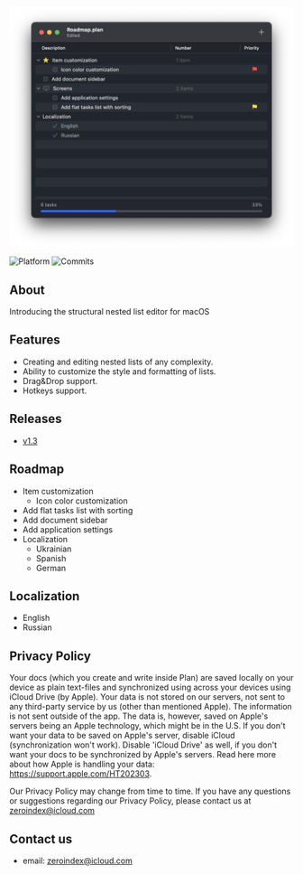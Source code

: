 
![Main](./Documents/Screenshots/mac_roadmap_screenshot.png)

![Platform](https://img.shields.io/badge/platforms-macOS-blue.svg)
![Commits](https://badgen.net/github/commits/unsaferawpointer/plan/)

## About

Introducing the structural nested list editor for macOS

## Features

* Creating and editing nested lists of any complexity.
* Ability to customize the style and formatting of lists.
* Drag&Drop support.
* Hotkeys support.

## Releases

- [v1.3](https://github.com/unsaferawpointer/Plan/releases/tag/v1.3.0)

## Roadmap

- Item customization
	* Icon color customization
- Add flat tasks list with sorting
- Add document sidebar
- Add application settings
- Localization
	* Ukrainian
	* Spanish
	* German

## Localization

- English
- Russian

## Privacy Policy

Your docs (which you create and write inside Plan) are saved locally on your device as plain text-files and synchronized using across your devices using iCloud Drive (by Apple). Your data is not stored on our servers, not sent to any third-party service by us (other than mentioned Apple). The information is not sent outside of the app. The data is, however, saved on Apple's servers being an Apple technology, which might be in the U.S. If you don't want your data to be saved on Apple's server, disable iCloud (synchronization won't work). Disable 'iCloud Drive' as well, if you don't want your docs to be synchronized by Apple's servers. Read here more about how Apple is handling your data: https://support.apple.com/HT202303.

Our Privacy Policy may change from time to time. If you have any questions or suggestions regarding our Privacy Policy, please contact us at zeroindex@icloud.com

## Contact us
- email: zeroindex@icloud.com
